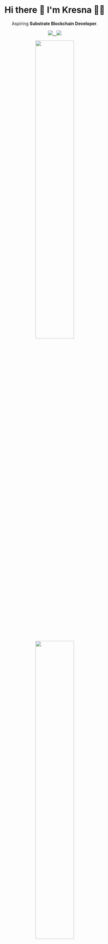<h1 align='center'>
  Hi there 👋 I'm Kresna 👨‍💻
</h1>

<p align='center'>
  Aspiring <b>Substrate Blockchain Developer</b>.
</p>

<p align='center'>
  
  <a href="https://www.linkedin.com/in/kresna-sucandra/">
    <img src="https://img.shields.io/badge/linkedin-%230077B5.svg?&style=for-the-badge&logo=linkedin&logoColor=white"
  </a>&nbsp;&nbsp;
  <a href="https://https://kresnasucandra.medium.com//">
   <img src="https://img.shields.io/badge/Medium-12100E?style=for-the-badge&logo=medium&logoColor=white"/>
  </a>
  
</p>

<p align='center'>
  <a href="#"><img src="https://github-readme-stats.vercel.app/api?username=SHA888&show_icons=true&count_private=true&theme=dark" width="50%" height="50%">
  </a>
</p>

<p align="center">
  <a href="#"><img src="https://github-readme-stats.vercel.app/api/top-langs/?username=SHA888&layout=compact&theme=dark" width="50%" height="50%"></a>
  </p>

